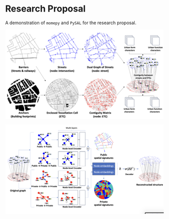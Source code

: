 # Research Proposal
A demonstration of `momepy` and `PySAL` for the research proposal.

![png](https://github.com/Yuta-Sato-JP/momepy_demonstration/blob/main/figure_1.png)

![png](https://github.com/Yuta-Sato-JP/momepy_demonstration/blob/main/figure_2.png)
